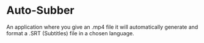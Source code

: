 # Auto-Subber
An application where you give an .mp4 file it will automatically generate and format a .SRT (Subtitles) file in a chosen language.
